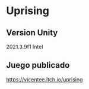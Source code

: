 # Uprising

## Version Unity

2021.3.9f1 Intel

## Juego publicado

https://vicentee.itch.io/uprising